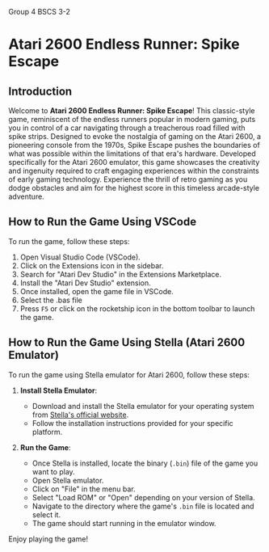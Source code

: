 

Group 4 BSCS 3-2 

# Atari 2600 Endless Runner: Spike Escape

## Introduction

Welcome to **Atari 2600 Endless Runner: Spike Escape**! This classic-style game, reminiscent of the endless runners popular in modern gaming, puts you in control of a car navigating through a treacherous road filled with spike strips. Designed to evoke the nostalgia of gaming on the Atari 2600, a pioneering console from the 1970s, Spike Escape pushes the boundaries of what was possible within the limitations of that era's hardware. Developed specifically for the Atari 2600 emulator, this game showcases the creativity and ingenuity required to craft engaging experiences within the constraints of early gaming technology. Experience the thrill of retro gaming as you dodge obstacles and aim for the highest score in this timeless arcade-style adventure.

## How to Run the Game Using VSCode

To run the game, follow these steps:

1. Open Visual Studio Code (VSCode).
2. Click on the Extensions icon in the sidebar.
3. Search for "Atari Dev Studio" in the Extensions Marketplace.
4. Install the "Atari Dev Studio" extension.
5. Once installed, open the game file in VSCode.
6. Select the .bas file 
7. Press `F5` or click on the rocketship icon in the bottom toolbar to launch the game.

## How to Run the Game Using Stella (Atari 2600 Emulator) 

To run the game using Stella emulator for Atari 2600, follow these steps:

1. **Install Stella Emulator**:
   - Download and install the Stella emulator for your operating system from [Stella's official website](https://stella-emu.github.io/downloads.html).
   - Follow the installation instructions provided for your specific platform.

2. **Run the Game**:
   - Once Stella is installed, locate the binary (`.bin`) file of the game you want to play.
   - Open Stella emulator.
   - Click on "File" in the menu bar.
   - Select "Load ROM" or "Open" depending on your version of Stella.
   - Navigate to the directory where the game's `.bin` file is located and select it.
   - The game should start running in the emulator window.

Enjoy playing the game!



